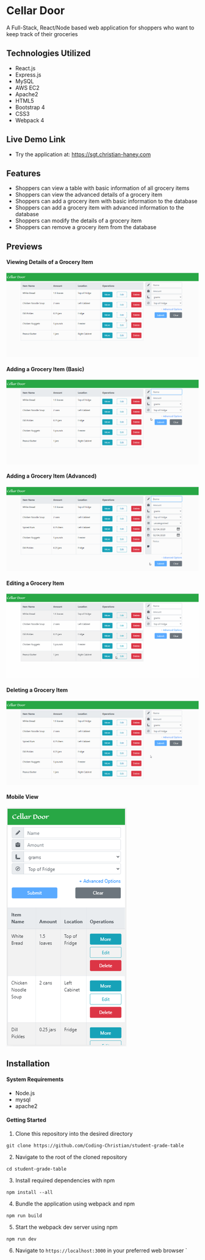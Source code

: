 # Cellar Door
A Full-Stack, React/Node based web application for shoppers who want to keep track of their groceries

## Technologies Utilized
- React.js
- Express.js
- MySQL
- AWS EC2
- Apache2
- HTML5
- Bootstrap 4
- CSS3
- Webpack 4

## Live Demo Link
- Try the application at: https://sgt.christian-haney.com

## Features
- Shoppers can view a table with basic information of all grocery items
- Shoppers can view the advanced details of a grocery item
- Shoppers can add a grocery item with basic information to the database
- Shoppers can add a grocery item with advanced information to the database
- Shoppers can modify the details of a grocery item
- Shoppers can remove a grocery item from the database

## Previews
#### Viewing Details of a Grocery Item
![Viewing Grocery Details](features/view-details-grocery-item.gif)
#### Adding a Grocery Item (Basic)
![Basic Adding Grocery Item](features/basic-add-grocery-item.gif)
#### Adding a Grocery Item (Advanced)
![Advanced Adding Grocery Item](features/advanced-add-grocery-item.gif)
#### Editing a Grocery Item
![Editing Grocery Item](features/edit-details-grocery-item.gif)
#### Deleting a Grocery Item
![Deleting Grocery Item](features/deleting-a-grocery-item.gif)
#### Mobile View
![Mobile View](features/mobile-view.png)

## Installation
#### System Requirements
- Node.js
- mysql
- apache2

#### Getting Started
1. Clone this repository into the desired directory
```
git clone https://github.com/Coding-Christian/student-grade-table
```
2. Navigate to the root of the cloned repository
```
cd student-grade-table
```
3. Install required dependencies with npm
```
npm install --all
```
4. Bundle the application using webpack and npm
```
npm run build
```
5. Start the webpack dev server using npm
```
npm run dev
```
6. Navigate to `https://localhost:3000` in your preferred web browser
`
